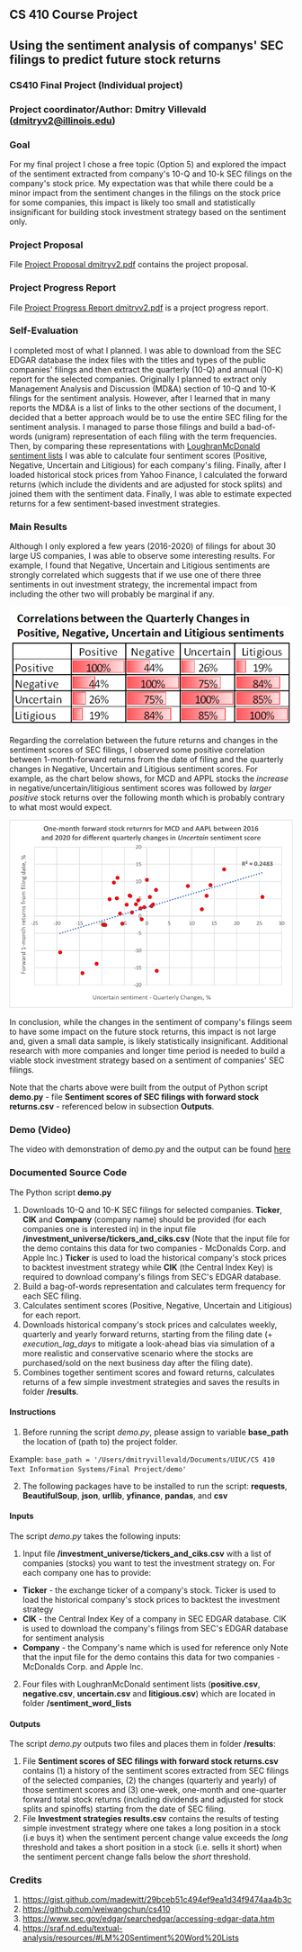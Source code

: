 ## CS 410 Course Project

## Using the sentiment analysis of companys' SEC filings to predict future stock returns
### CS410 Final Project (Individual project)
### Project coordinator/Author: Dmitry Villevald (dmitryv2@illinois.edu)

### Goal
For my final project I chose a free topic (Option 5) and explored the impact of the sentiment extracted from company's 10-Q and 10-k SEC filings on the company's stock price. My expectation was that while there could be a minor impact from the sentiment changes in the filings on the stock price for some companies, this impact is likely too small and statistically insignificant for building stock investment strategy based on the sentiment only. 

### Project Proposal
File [Project Proposal dmitryv2.pdf](https://github.com/dvillevald/CourseProject/blob/main/Project%20Proposal%20dmitryv2.pdf) contains the project proposal.

### Project Progress Report
File [Project Progress Report dmitryv2.pdf](https://github.com/dvillevald/CourseProject/blob/main/Project%20Progress%20Report%20dmitryv2.pdf) is a project progress report.

### Self-Evaluation
I completed most of what I planned. I was able to download from the SEC EDGAR database the index files with the titles and types of the public companies' filings and then extract the quarterly (10-Q) and annual (10-K) report for the selected companies. Originally I planned to extract only Management Analysis and Discussion (MD&A) section of 10-Q and 10-K filings for the sentiment analysis. However, after I learned that in many reports the MD&A is a list of links to the other sections of the document, I decided that a better approach would be to use the entire SEC filing for the sentiment analysis. I managed to parse those filings and build a bad-of-words (unigram) representation of each filing with the term frequencies. Then, by comparing these representations with [LoughranMcDonald sentiment lists](https://sraf.nd.edu/textual-analysis/resources/#LM%20Sentiment%20Word%20Lists) I was able to calculate four sentiment scores (Positive, Negative, Uncertain and Litigious) for each company's filing. Finally, after I loaded historical stock prices from Yahoo Finance, I calculated the forward returns (which include the dividents and are adjusted for stock splits) and joined them with the sentiment data. Finally, I was able to estimate expected returns for a few sentiment-based investment strategies. 

### Main Results
Although I only explored a few years (2016-2020) of filings for about 30 large US companies, I was able to observe some interesting results. For example, I found that Negative, Uncertain and Litigious sentiments are strongly correlated which suggests that if we use one of there three sentiments in out investment strategy, the incremental impact from including the other two will probably be marginal if any.

![](https://github.com/dvillevald/CourseProject/blob/main/demo/images/Correlations%20between%20qtrly%20changes%20in%20stock%20sentiments.png)

Regarding the correlation between the future returns and changes in the sentiment scores of SEC filings, I observed some positive correlation between 1-month-forward returns from the date of filing and the quarterly changes in Negative, Uncertain and Litigious sentiment scores. For example, as the chart below shows, for MCD and APPL stocks the *increase* in negative/uncertain/litigious sentiment scores was followed by *larger positive* stock returns over the following month which is probably contrary to what most would expect. 
     
![](https://github.com/dvillevald/CourseProject/blob/main/demo/images/Monthy%20forward%20stock%20returns%20for%20different%20quarterly%20changes%20in%20Uncertain%20sentiment%20score.png)

In conclusion, while the changes in the sentiment of company's filings seem to have some impact on the future stock returns, this impact is not large and, given a small data sample, is likely statistically insignificant. Additional research with more companies and longer time period is needed to build a viable stock investment strategy based on a sentiment of companies' SEC filings.

Note that the charts above were built from the output of Python script **demo.py** - file **Sentiment scores of SEC filings with forward stock returns.csv** - referenced below in subsection **Outputs**.

### Demo (Video)
The video with demonstration of demo.py and the output can be found [here](www.youtube.com)

### Documented Source Code
The Python script **demo.py** 
1) Downloads 10-Q and 10-K SEC filings for selected companies. **Ticker**, **CIK** and **Company** (company name) should be provided (for each companies one is interested in) in the input file **/investment_universe/tickers_and_ciks.csv** (Note that the input file for the demo contains this data for two companies - McDonalds Corp. and Apple Inc.) **Ticker** is used to load the historical company's stock prices to backtest investment strategy while **CIK** (the Central Index Key) is required to download company's filings from SEC's EDGAR database.  
2) Build a bag-of-words representation and calculates term frequency for each SEC filing.
3) Calculates sentiment scores (Positive, Negative, Uncertain and Litigious) for each report.
4) Downloads historical company's stock prices and calculates weekly, quarterly and yearly forward returns, starting from the filing date (+ *execution_lag_days* to mitigate a look-ahead bias via simulation of a more realistic and conservative scenario where the stocks are purchased/sold on the next business day after the filing date).
5) Combines together sentiment scores and foward returns, calculates returns of a few simple investment strategies and saves the results in folder **/results**.

#### Instructions
1) Before running the script *demo.py*, please assign to variable **base_path** the location of (path to) the project folder.

Example: `base_path = '/Users/dmitryvillevald/Documents/UIUC/CS 410 Text Information Systems/Final Project/demo'`

2) The following packages have to be installed to run the script: **requests**, **BeautifulSoup**, **json**, **urllib**, **yfinance**, **pandas**, and **csv**

#### Inputs
The script *demo.py* takes the following inputs:
1) Input file **/investment_universe/tickers_and_ciks.csv** with a list of companies (stocks) you want to test the investment strategy on. For each company one has to provide:
- **Ticker** - the exchange ticker of a company's stock. Ticker is used to load the historical company's stock prices to backtest the investment strategy
- **CIK** - the Central Index Key of a company in SEC EDGAR database. CIK is used to download the company's filings from SEC's EDGAR database for sentiment analysis
- **Company** - the Company's name which is used for reference only
Note that the input file for the demo contains this data for two companies - McDonalds Corp. and Apple Inc.
2) Four files with LoughranMcDonald sentiment lists (**positive.csv**, **negative.csv**, **uncertain.csv** and **litigious.csv**) which are located in folder **/sentiment_word_lists** 

#### Outputs
The script *demo.py* outputs two files and places them in folder **/results**:
1) File **Sentiment scores of SEC filings with forward stock returns.csv** contains (1) a history of the sentiment scores extracted from SEC filings of the selected companies, (2) the changes (quarterly and yearly) of those sentiment scores and (3) one-week, one-month and one-quarter forward total stock returns (including dividends and adjusted for stock splits and spinoffs) starting from the date of SEC filing.
2) File **Investment strategies results.csv** contains the results of testing simple investment strategy where one takes a long position in a stock (i.e buys it) when the sentiment percent change value exceeds the *long* threshold and takes a short position in a stock (i.e. sells it short) when the sentiment percent change falls below the *short* threshold.  

### Credits
1) https://gist.github.com/madewitt/29bceb51c494ef9ea1d34f9474aa4b3c
2) https://github.com/weiwangchun/cs410
3) https://www.sec.gov/edgar/searchedgar/accessing-edgar-data.htm
4) https://sraf.nd.edu/textual-analysis/resources/#LM%20Sentiment%20Word%20Lists
